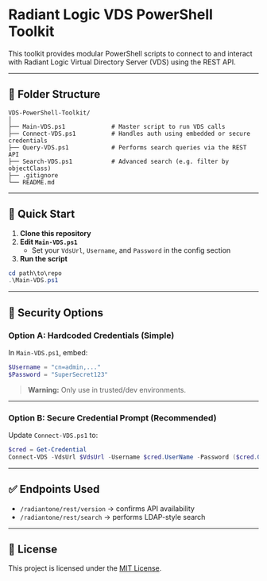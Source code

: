 # Radiant Logic VDS PowerShell Toolkit

This toolkit provides modular PowerShell scripts to connect to and interact with Radiant Logic Virtual Directory Server (VDS) using the REST API.

---

## 📂 Folder Structure

```
VDS-PowerShell-Toolkit/
│
├── Main-VDS.ps1             # Master script to run VDS calls
├── Connect-VDS.ps1          # Handles auth using embedded or secure credentials
├── Query-VDS.ps1            # Performs search queries via the REST API
├── Search-VDS.ps1           # Advanced search (e.g. filter by objectClass)
├── .gitignore
└── README.md
```

---

## 🚀 Quick Start

1. **Clone this repository**
2. **Edit `Main-VDS.ps1`**
   - Set your `VdsUrl`, `Username`, and `Password` in the config section
3. **Run the script**

```powershell
cd path\to\repo
.\Main-VDS.ps1
```

---

## 🔐 Security Options

### Option A: Hardcoded Credentials (Simple)
In `Main-VDS.ps1`, embed:
```powershell
$Username = "cn=admin,..."
$Password = "SuperSecret123"
```

> **Warning:** Only use in trusted/dev environments.

---

### Option B: Secure Credential Prompt (Recommended)

Update `Connect-VDS.ps1` to:
```powershell
$cred = Get-Credential
Connect-VDS -VdsUrl $VdsUrl -Username $cred.UserName -Password ($cred.GetNetworkCredential().Password)
```

---

## ✅ Endpoints Used

- `/radiantone/rest/version` → confirms API availability
- `/radiantone/rest/search` → performs LDAP-style search

---

## 📜 License

This project is licensed under the [MIT License](LICENSE).
